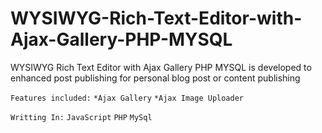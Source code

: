 # WYSIWYG-Rich-Text-Editor-with-Ajax-Gallery-PHP-MYSQL
WYSIWYG Rich Text Editor with Ajax Gallery PHP MYSQL is developed to enhanced post publishing for personal blog post or content publishing 

`Features included:`
`*Ajax Gallery`
`*Ajax Image Uploader`

`Writting In:`
`JavaScript`
`PHP`
`MySql`


